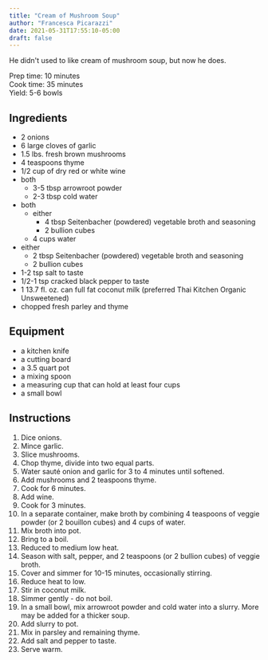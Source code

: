 ```yaml
---
title: "Cream of Mushroom Soup"
author: "Francesca Picarazzi"
date: 2021-05-31T17:55:10-05:00
draft: false
---
```


He didn't used to like cream of mushroom soup, but now he does.

Prep time: 10 minutes  
Cook time: 35 minutes  
Yield: 5-6 bowls

## Ingredients

- 2 onions
- 6 large cloves of garlic
- 1.5 lbs. fresh brown mushrooms
- 4 teaspoons thyme
- 1/2 cup of dry red or white wine
- both
  - 3-5 tbsp arrowroot powder
  - 2-3 tbsp cold water
- both
  - either
    - 4 tbsp Seitenbacher (powdered) vegetable broth and seasoning
    - 2 bullion cubes
  - 4 cups water
- either
  - 2 tbsp Seitenbacher (powdered) vegetable broth and seasoning
  - 2 bullion cubes
- 1-2 tsp salt to taste
- 1/2-1 tsp cracked black pepper to taste
- 1 13.7 fl. oz. can full fat coconut milk (preferred Thai Kitchen Organic Unsweetened)
- chopped fresh parley and thyme

## Equipment

- a kitchen knife
- a cutting board
- a 3.5 quart pot
- a mixing spoon
- a measuring cup that can hold at least four cups 
- a small bowl

## Instructions

1. Dice onions.
2. Mince garlic.
3. Slice mushrooms.
4. Chop thyme, divide into two equal parts.
3. Water sauté onion and garlic for 3 to 4 minutes until softened.
1. Add mushrooms and 2 teaspoons thyme.
1. Cook for 6 minutes.
1. Add wine.
1. Cook for 3 minutes.
1. In a separate container, make broth by combining 4 teaspoons of veggie powder (or 2 bouillon cubes) and 4 cups of water.
1. Mix broth into pot.
1. Bring to a boil.
1. Reduced to medium low heat.
1. Season with salt, pepper, and 2 teaspoons (or 2 bullion cubes) of veggie broth.
1. Cover and simmer for 10-15 minutes, occasionally stirring.
1. Reduce heat to low.
1. Stir in coconut milk.
1. Simmer gently - do not boil.
1. In a small bowl, mix arrowroot powder and cold water into a slurry. More may be added for a thicker soup.
1. Add slurry to pot.
1. Mix in parsley and remaining thyme.
1. Add salt and pepper to taste.
1. Serve warm.